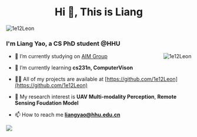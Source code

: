 <h1 align="center">Hi 👋, This is Liang</h1>

<p align="left"> <img src="https://komarev.com/ghpvc/?username=1e12Leon&label=Profile%20views&color=0e75b6&style=flat" alt="1e12Leon" /> </p>


<h3 align="left">I'm Liang Yao, a CS PhD student @HHU</h3>

<p><img align="right" src="https://github-readme-stats.vercel.app/api?username=1e12Leon&show_icons=true&locale=en" alt="1e12Leon" /></p>

- 🔭 I’m currently studying on [AIM Group](https://multimodality.group/)

- 🌱 I’m currently learning **cs231n, ComputerVison**

- 👨‍💻 All of my projects are available at [https://github.com/1e12Leon](https://github.com/1e12Leon)

- 📝 My research interest is **UAV Multi-modality Perception**, **Remote Sensing Foudation Model**

- 📫 How to reach me **liangyao@hhu.edu.cn**

![](https://raw.githubusercontent.com/1e12Leon/1e12Leon/output/github-contribution-grid-snake.svg)



